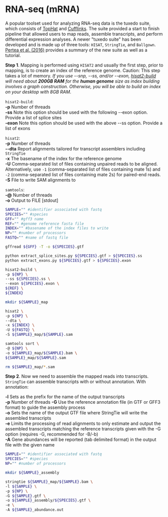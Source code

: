 # RNA-seq (mRNA)

A popular toolset used for analyzing RNA-seq data is the tuxedo suite, which consists of [TopHat](https://ccb.jhu.edu/software/tophat/index.shtml) and [Cufflinks](http://cole-trapnell-lab.github.io/cufflinks/). The suite provided a start to finish pipeline that allowed users to map reads, assemble transcripts, and perform differential expression analyses. A newer "tuxedo suite" has been developed and is made up of three tools: `HISAT`, `StringTie`, and `Ballgown`. [Pertea et al. (2016)](https://www.ncbi.nlm.nih.gov/pubmed/27560171) provides a summary of the new suite as well as a tutorial.

__Step 1__. Mapping is performed using `HISAT2` and usually the first step, prior to mapping, is to create an index of the reference genome. Caution: This step takes a lot of memory. _If you use --snp, --ss, and/or --exon, [hisat2-build](https://ccb.jhu.edu/software/hisat2/manual.shtml) will need about **200GB RAM** for the **human genome** size as index building involves a graph construction. Otherwise, you will be able to build an index on your desktop with 8GB RAM_.

`hisat2-build`:  
__-p__ Number of threads  
__-ss__ Note this option should be used with the following --exon option. Provide a list of splice sites  
__-exon__ Note this option should be used with the above --ss option. Provide a list of exons  

`hisat2`:  
__-p__ Number of threads  
__--dta__ Report alignments tailored for transcript assemblers including `StringTie`  
__-x__ The basename of the index for the reference genome  
__-U__ Comma-separated list of files containing unpaired reads to be aligned. Alternatively, use `-1` (comma-separated list of files containing mate 1s) and `-2` (comma-separated list of files containing mate 2s) for paired-end reads.  
__-S__ File to write SAM alignments to  

`samtools`:  
__-@__ Number of threads  
__-o__ Output to FILE [stdout]  

```bash
SAMPLE="" #identifier associated with fastq
SPECIES="" #species
GFF="" #gff3 name
REF="" #genome reference fasta file
INDEX="" #basename of the index files to write
NP="" #number of processors
FASTQ="" #name of fastq file

gffread ${GFF} -T -o ${SPECIES}.gtf

python extract_splice_sites.py ${SPECIES}.gtf > ${SPECIES}.ss
python extract_exons.py ${SPECIES}.gtf > ${SPECIES}.exon

hisat2-build \
-p ${NP} \
--ss ${SPECIES}.ss \
--exon ${SPECIES}.exon \
${REF} \
${INDEX}

mkdir ${SAMPLE}_map

hisat2 \
-p ${NP} \
--dta \
-x ${INDEX} \
-U ${FASTQ} \
-S ${SAMPLE}_map/${SAMPLE}.sam

samtools sort \
-@ ${NP} \
-o ${SAMPLE}_map/${SAMPLE}.bam \
${SAMPLE}_map/${SAMPLE}.sam

rm ${SAMPLE}_map/*.sam
```

__Step 2__. Now we need to assemble the mapped reads into transcripts. `StringTie` can assemble transcripts with or without annotation. With annotation:

__-l__ Sets <label> as the prefix for the name of the output transcripts  
__-p__ Number of threads
__-G__ Use the reference annotation file (in GTF or GFF3 format) to guide the assembly process  
__-o__ Sets the name of the output GTF file where StringTie will write the assembled transcripts  
__-e__ Limits the processing of read alignments to only estimate and output the assembled transcripts matching the reference transcripts given with the -G option (requires -G, recommended for -B/-b)  
__-A__ Gene abundances will be reported (tab delimited format) in the output file with the given name  

```bash
SAMPLE="" #identifier associated with fastq
SPECIES="" #species
NP="" #number of processors

mkdir ${SAMPLE}_assembly

stringtie ${SAMPLE}_map/${SAMPLE}.bam \
-l ${SAMPLE} \
-p ${NP} \
-G ${SAMPLE}.gtf \
-o ${SAMPLE}_assembly/${SPECIES}.gtf \
-e \
-A ${SAMPLE}_abundance.out
```
